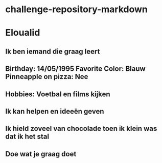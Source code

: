 # challenge-repository-markdown

# Eloualid

## Ik ben iemand die graag leert

## Birthday: 14/05/1995  Favorite Color: Blauw  Pinneapple on pizza: Nee 

## Hobbies: Voetbal en films kijken

## Ik kan helpen en ideeën geven

## Ik hield zoveel van chocolade toen ik klein was dat ik het stal

## Doe wat je graag doet
